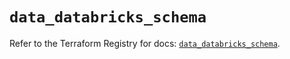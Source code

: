 # `data_databricks_schema`

Refer to the Terraform Registry for docs: [`data_databricks_schema`](https://registry.terraform.io/providers/databricks/databricks/1.69.0/docs/data-sources/schema).
